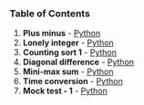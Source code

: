 ### Table of Contents
1. __Plus minus__ - [Python](Plus%20Minus.py)
1. __Lonely integer__ - [Python](Lonely%20Integer.py)
1. __Counting sort 1__ - [Python](Counting%20Sort%201.py)
1. __Diagonal difference__ - [Python](Diagonal%20Difference.py)
1. __Mini-max sum__ - [Python](Mini-Max%20Sum.py)
1. __Time conversion__ - [Python](Time%20Conversion.py)
1. __Mock test - 1__ - [Python](Mock%20Test%20-%201.py)
